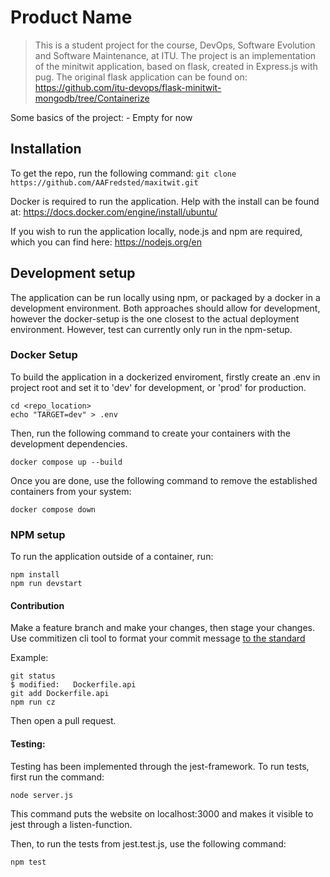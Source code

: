 # Product Name
> This is a student project for the course, DevOps, Software Evolution and Software Maintenance, at ITU.
The project is an implementation of the minitwit application, based on flask, created in Express.js with pug.
The original flask application can be found on: https://github.com/itu-devops/flask-minitwit-mongodb/tree/Containerize


Some basics of the project:
    - Empty for now

## Installation
To get the repo, run the following command:  ```git clone https://github.com/AAFredsted/maxitwit.git```

Docker is required to run the application. 
Help with the install can be found at: https://docs.docker.com/engine/install/ubuntu/

If you wish to run the application locally, node.js and npm are required, which you can find here: https://nodejs.org/en

## Development setup

The application can be run locally using npm, or packaged by a docker in a development environment.
Both approaches should allow for development, however the docker-setup is the one closest to the actual deployment environment.
However, test can currently only run in the npm-setup.

### Docker Setup

To build the application in a dockerized enviroment, firstly create an .env in project root and set it to 'dev' for development, or 'prod' for production.

```
cd <repo_location>
echo "TARGET=dev" > .env
```

Then, run the following command to create your containers with the development dependencies.

```
docker compose up --build
```

Once you are done, use the following command to remove the established containers from your system:
```
docker compose down
```

### NPM setup
To run the application outside of a container, run:

```
npm install
npm run devstart 
```

#### Contribution

Make a feature branch and make your changes, then stage your changes. Use commitizen cli tool to format your commit message [to the standard](https://www.conventionalcommits.org/en/v1.0.0/#summary)

Example:

```
git status
$ modified:   Dockerfile.api
git add Dockerfile.api
npm run cz
```

Then open a pull request.

#### Testing: 

Testing has been implemented through the jest-framework.
To run tests, first run the command:
```
node server.js
```
This command puts the website on localhost:3000 and makes it visible to jest through a listen-function.

Then, to run the tests from jest.test.js, use the following command:

```
npm test
```


